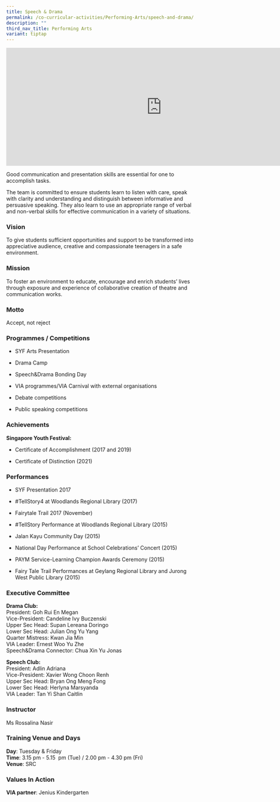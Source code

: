 ```yaml
---
title: Speech & Drama
permalink: /co-curricular-activities/Performing-Arts/speech-and-drama/
description: ""
third_nav_title: Performing Arts
variant: tiptap
---
```

<div class="iframe-wrapper">
<iframe height="315" width="830" allowfullscreen="true" frameborder="0" src="https://www.youtube.com/embed/zmOjsWBSdo0"></iframe>
</div>
<p>Good communication and presentation skills are essential for one to accomplish
tasks.</p>
<p>The team is committed to ensure students learn to listen with care, speak
with clarity and understanding and distinguish between informative and
persuasive speaking. They also learn to use an appropriate range of verbal
and non-verbal skills for effective communication in a variety of situations.</p>
<h3>Vision</h3>
<p>To give students sufficient opportunities and support to be transformed
into appreciative audience, creative and compassionate teenagers in a safe
environment.&nbsp;</p>
<h3>Mission</h3>
<p>To foster an environment to educate, encourage and enrich students’ lives
through exposure and experience of collaborative creation of theatre and
communication works.&nbsp;</p>
<h3>Motto</h3>
<p>Accept, not reject</p>
<h3>Programmes / Competitions</h3>
<ul data-tight="true" class="tight">
<li>
<p>SYF Arts Presentation</p>
</li>
<li>
<p>Drama Camp</p>
</li>
<li>
<p>Speech&amp;Drama Bonding Day</p>
</li>
<li>
<p>VIA programmes/VIA Carnival with external organisations</p>
</li>
<li>
<p>Debate competitions</p>
</li>
<li>
<p>Public speaking competitions</p>
</li>
</ul>
<h3>Achievements</h3>
<p><strong>Singapore Youth Festival:</strong>
</p>
<ul data-tight="true" class="tight">
<li>
<p>Certificate of Accomplishment (2017 and 2019)</p>
</li>
<li>
<p>Certificate of Distinction (2021)</p>
</li>
</ul>
<h3>Performances</h3>
<ul data-tight="true" class="tight">
<li>
<p>SYF Presentation 2017</p>
</li>
<li>
<p>#TellStory4 at Woodlands Regional Library (2017)</p>
</li>
<li>
<p>Fairytale Trail 2017 (November)</p>
</li>
<li>
<p>#TellStory Performance at Woodlands Regional Library (2015)</p>
</li>
<li>
<p>Jalan Kayu Community Day (2015)</p>
</li>
<li>
<p>National Day Performance at School Celebrations’ Concert (2015)</p>
</li>
<li>
<p>PAYM Service-Learning Champion Awards Ceremony (2015)</p>
</li>
<li>
<p>Fairy Tale Trail Performances at Geylang Regional Library and Jurong West
Public Library (2015)</p>
</li>
</ul>
<h3>Executive Committee</h3>
<p><strong>Drama Club:</strong> 
<br>President: Goh Rui En Megan
<br>Vice-President: Candeline Ivy Buczenski
<br>Upper Sec Head: Supan Lereana Doringo
<br>Lower Sec Head: Julian Ong Yu Yang
<br>Quarter Mistress: Kwan Jia Min
<br>VIA Leader: Ernest Woo Yu Zhe
<br>Speech&amp;Drama Connector: Chua Xin Yu Jonas</p>
<p><strong>Speech Club:</strong> 
<br>President: Adlin Adriana
<br>Vice-President: Xavier Wong Choon Renh
<br>Upper Sec Head: Bryan Ong Meng Fong
<br>Lower Sec Head: Herlyna Marsyanda
<br>VIA Leader: Tan Yi Shan Caitlin</p>
<h3>Instructor</h3>
<p>Ms Rossalina Nasir</p>
<h3>Training Venue and Days</h3>
<p><strong>Day</strong>: Tuesday &amp; Friday
<br><strong>Time</strong>: 3.15 pm - 5.15&nbsp; pm (Tue) / 2.00 pm - 4.30
pm (Fri)
<br><strong>Venue</strong>: SRC</p>
<h3>Values In Action</h3>
<p><strong>VIA partner</strong>: Jenius Kindergarten</p>
<h3></h3>
<p></p>
